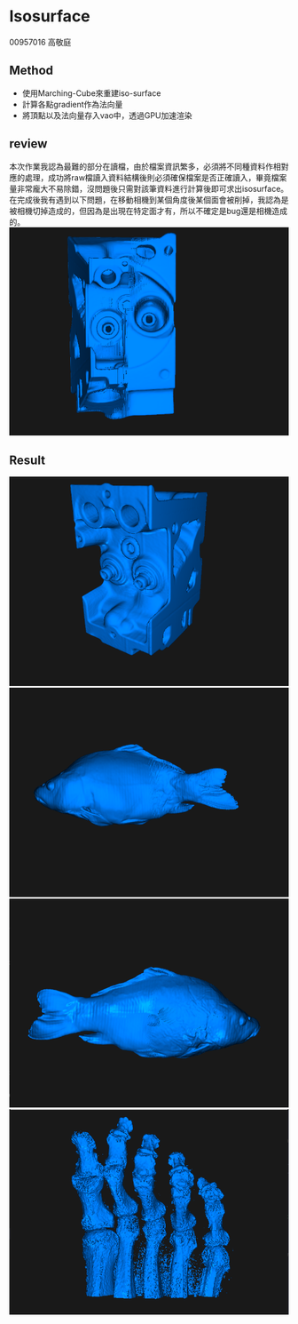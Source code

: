 # Isosurface
00957016   高敬庭
## Method
+ 使用Marching-Cube來重建iso-surface
+ 計算各點gradient作為法向量
+ 將頂點以及法向量存入vao中，透過GPU加速渲染
## review
本次作業我認為最難的部分在讀檔，由於檔案資訊繁多，必須將不同種資料作相對應的處理，成功將raw檔讀入資料結構後則必須確保檔案是否正確讀入，畢竟檔案量非常龐大不易除錯，沒問題後只需對該筆資料進行計算後即可求出isosurface。
在完成後我有遇到以下問題，在移動相機到某個角度後某個面會被削掉，我認為是被相機切掉造成的，但因為是出現在特定面才有，所以不確定是bug還是相機造成的。
![alt text](image-4.png)
## Result
![alt text](image.png)
![alt text](image-1.png)
![alt text](image-2.png)
![alt text](image-3.png)